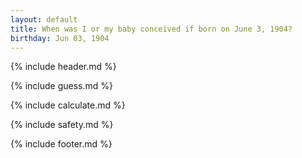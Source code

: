 ```yaml
---
layout: default
title: When was I or my baby conceived if born on June 3, 1904?
birthday: Jun 03, 1904
---
```


{% include header.md %}

{% include guess.md %}

{% include calculate.md %}

{% include safety.md %}

{% include footer.md %}



